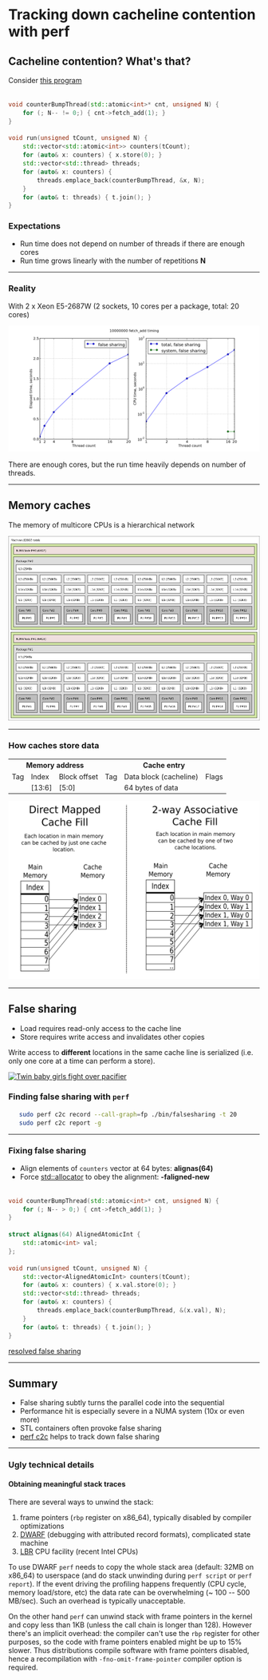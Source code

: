 # Tracking down cacheline contention with perf

## Cacheline contention? What's that?

Consider [this program](./src/falsesharing.cpp)

```c++

void counterBumpThread(std::atomic<int>* cnt, unsigned N) {
    for (; N-- != 0;) { cnt->fetch_add(1); }
}

void run(unsigned tCount, unsigned N) {
    std::vector<std::atomic<int>> counters(tCount);
    for (auto& x: counters) { x.store(0); }
    std::vector<std::thread> threads;
    for (auto& x: counters) {
        threads.emplace_back(counterBumpThread, &x, N);
    }
    for (auto& t: threads) { t.join(); }
}
```

### Expectations


* Run time does not depend on number of threads if there are enough cores
* Run time grows linearly with the number of repetitions **N**

---

### Reality

With 2 x Xeon E5-2687W (2 sockets, 10 cores per a package, total: 20 cores)

![falsesharing NUMA timing](./img/falsesharing_timing_numa.png)

There are enough cores, but the run time heavily depends on number of threads.

---

## Memory caches


The memory of multicore CPUs is a hierarchical network

![dual-socket system memory topology](./img/memorytopo_2x_xeon.png)

---

### How caches store data

<table>
  <tr>
    <th colspan="3">Memory address</th>
    <th colspan="3">Cache entry</th>
  </tr>
  <tr>
    <td>Tag</td>
    <td>Index</td>
    <td>Block offset</td>
    <td>Tag</td>
    <td>Data block (cacheline)</td>
    <td>Flags</td>
  </tr>
  <tr>
    <td></td>
    <td>[13:6]</td>
    <td>[5:0]</td>
    <td></td>
    <td>64 bytes of data</td>
    <td></td>
  </tr>
</table>

![direct fill and two-way caches](./img/Cache_Fill.svg)

---

## False sharing

* Load requires read-only access to the cache line
* Store requires write access and invalidates other copies

Write access to **different** locations in the same cache line is serialized
(i.e. only one core at a time can perform a store).

[![Twin baby girls fight over pacifier](https://img.youtube.com/vi/UOlOrACAj6o/0.jpg)](https://www.youtube.com/embed/UOlOrACAj6o)


### Finding false sharing with `perf`

```bash
   sudo perf c2c record --call-graph=fp ./bin/falsesharing -t 20
   sudo perf c2c report -g
```

---

### Fixing false sharing

* Align elements of `counters` vector at 64 bytes: **alignas(64)**
* Force [std::allocator](https://en.cppreference.com/w/cpp/memory/allocator) to obey the alignment: **-faligned-new**

```c++

void counterBumpThread(std::atomic<int>* cnt, unsigned N) {
    for (; N-- > 0;) { cnt->fetch_add(1); }
}

struct alignas(64) AlignedAtomicInt {
    std::atomic<int> val;
};

void run(unsigned tCount, unsigned N) {
    std::vector<AlignedAtomicInt> counters(tCount);
    for (auto& x: counters) { x.val.store(0); }
    std::vector<std::thread> threads;
    for (auto& x: counters) {
        threads.emplace_back(counterBumpThread, &(x.val), N);
    }
    for (auto& t: threads) { t.join(); }
}
```

[resolved false sharing](./img/nomorefalsesharing_timing.png)

---

## Summary

* False sharing subtly turns the parallel code into the sequential
* Performance hit is especially severe in a NUMA system (10x or even more)
* STL containers often provoke false sharing
* [perf c2c](http://man7.org/linux/man-pages/man1/perf-c2c.1.html) helps to track down false sharing


---

### Ugly technical details

#### Obtaining meaningful stack traces

There are several ways to unwind the stack:

1. frame pointers (`rbp` register on x86_64), typically disabled by compiler optimizations
2. [DWARF](http://www.dwarfstd.org/doc/Debugging%20using%20DWARF-2012.pdf)
   (debugging with attributed record formats), complicated state machine
3. [LBR](https://lwn.net/Articles/680985) CPU facility (recent Intel CPUs)

To use DWARF `perf` needs to copy the whole stack area (default: 32MB on x86_64)
to userspace (and do stack unwinding during `perf script` or `perf report`).
If the event driving the profiling happens frequently (CPU cycle, memory load/store,
etc) the data rate can be overwhelming (~ 100 -- 500 MB/sec). Such an overhead
is typically unacceptable.

On the other hand `perf` can unwind stack with frame pointers in the kernel
and copy less than 1KB (unless the call chain is longer than 128). However
there's an implicit overhead: the compiler can't use the `rbp` register for
other purposes, so the code with frame pointers enabled might be up to 15%
slower. Thus distributions compile software with frame pointers disabled,
hence a recompilation with `-fno-omit-frame-pointer` compiler option is required.
